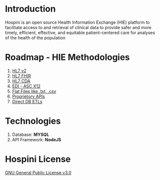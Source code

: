 # Introduction
Hospini is an open source Health Information Exchange (HIE) platform to facilitate access to and retrieval of clinical data to provide safer and more timely, efficient, effective, and equitable patient-centered care for analyses of the health of the population

# Roadmap - HIE Methodologies
<ol> 
<li> <a href = 'https://www.hl7.org/implement/standards/product_brief.cfm?product_id=185' target='_blank'> HL7 v2 </a> </li> 
<li> <a href = 'https://www.hl7.org/implement/standards/product_brief.cfm?product_id=491' target='_blank'> HL7 FHIR </a> </li>
<li> <a href = 'https://www.hl7.org/implement/standards/product_brief.cfm?product_id=496' target='_blank'> HL7 CDA </a> </li>
<li> <a href = 'https://en.wikipedia.org/wiki/ASC_X12' target='_blank'> EDI - ASC X12  </a> </li> 
<li> <a href = 'https://en.wikipedia.org/wiki/Comma-separated_values' target='_blank'> Flat Files like .txt, .csv </a> </li>
<li> <a href = 'https://jsonapi.org/' target='_blank'>Proprietory APIs </a> </li>
<li> <a href = 'https://en.wikipedia.org/wiki/Extract,_transform,_load' target='_blank'> Direct DB ETLs </a> </li> 
</ol>

# Technologies
<ol> 
<li> Database: <b> MYSQL </b> </li>
<li> API Framework: <b> NodeJS </b> </li>
</ol>

# Hospini License
<a href = 'https://github.com/hospini-hie/hospini/blob/main/LICENSE' target='_blank'> GNU General Public License v3.0 </a>
